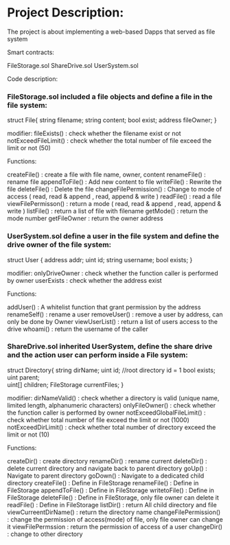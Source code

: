 # Project Description: 

The project is about implementing a web-based Dapps that served as file system 

Smart contracts:

FileStorage.sol
ShareDrive.sol
UserSystem.sol

Code description:

### FileStorage.sol included a file objects and define a file in the file system:

struct File{
	string filename;
	string content;
	bool exist;
	address fileOwner;
}

modifier:
fileExists()           : check whether the filename exist or not
notExceedFileLimit()   : check whether the total number of file exceed the limit or not (50)

Functions:

createFile()           : create a file with file name, owner, content 
renameFile()           : rename file
appendToFile()         : Add new content to file
writeFile()            : Rewrite the file
deleteFile()           : Delete the file
changeFilePermission() : Change to mode of access ( read, read & append , read, append & write )
readFile()             : read a file
viewFilePermisson()    : return a mode ( read, read & append , read, append & write )
listFile()             : return a list of file with filename
getMode()              : return the mode number
getFileOwner           : return the owner address



### UserSystem.sol define a user in the file system and define the drive owner of the file system:

struct User {
	address addr;
	uint id;
	string username;
	bool exists;
}

modifier:
onlyDriveOwner  : check whether the function caller is performed by owner
userExists      : check whether the address exist

Functions:

addUser()         : A whitelist function that grant permission by the address
renameSelf()      : rename a user 
removeUser()      : remove a user by address, can only be done by Owner
viewUserList()    : return a list of users access to the drive
whoami()          : return the username of the caller


### ShareDrive.sol inherited UserSystem, define the share drive and the action user can perform inside a File system:

struct Directory{
	string dirName;
	uint id;          //root directory id = 1
	bool exists;
	uint parent;  
        uint[] children;
        FileStorage currentFiles;
}

modifier:
dirNameValid()             : check whether a directory is valid (unique name, limited length, alphanumeric characters)
onlyFileOwner()            : check whether the function caller is performed by owner
notExceedGlobalFileLimit() : check whether total number of file exceed the limit or not (1000)
notExceedDirLimit()        : check whether total number of directory exceed the limit or not (10)

Functions: 

createDir()             : create directory
renameDir()             : rename current
deleteDir()             : delete current directory and navigate back to parent directory
goUp()                  : Navigate to parent directory
goDown()                : Navigate to a dedicated child directory
createFile()            : Define in FileStorage
renameFile()            : Define in FileStorage
appendToFile()          : Define in FileStorage
writetoFile()           : Define in FileStorage
deleteFile()            : Define in FileStorage, only file owner can delete it
readFile()              : Define in FileStorage
listDir()               : return All child directory and file 
viewCurreentDirName()   : return the directory name
changeFilePermission()  : change the permission of access(mode) of file, only file owner can change it
viewFilePermssion       : return the permission of access of a user
changeDir()             : change to other directory
